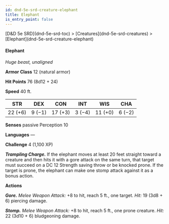 ```yaml
---
id: dnd-5e-srd-creature-elephant
title: Elephant
is_entry_point: false
---
```


<breadcrumb>
[D&D 5e SRD](dnd-5e-srd-toc) >  [Creatures](dnd-5e-srd-creatures) > [Elephant](dnd-5e-srd-creature-elephant)
</breadcrumb>

#### Elephant

*Huge beast, unaligned*

**Armor Class** 12 (natural armor)

**Hit Points** 76 (8d12 + 24)

**Speed** 40 ft.

| STR     | DEX    | CON     | INT    | WIS     | CHA    |
|---------|--------|---------|--------|---------|--------|
| 22 (+6) | 9 (−1) | 17 (+3) | 3 (−4) | 11 (+0) | 6 (−2) |

**Senses** passive Perception 10

**Languages** —

**Challenge** 4 (1,100 XP)

***Trampling Charge.*** If the elephant moves at least 20 feet straight toward a creature and then hits it with a gore attack on the same turn, that target must succeed on a DC 12 Strength saving throw or be knocked prone. If the target is prone, the elephant can make one stomp attack against it as a bonus action.

**Actions**

***Gore.*** *Melee Weapon Attack:* +8 to hit, reach 5 ft., one target. *Hit:* 19 (3d8 + 6) piercing damage.

***Stomp.*** *Melee Weapon Attack:* +8 to hit, reach 5 ft., one prone creature. *Hit:* 22 (3d10 + 6) bludgeoning damage.

